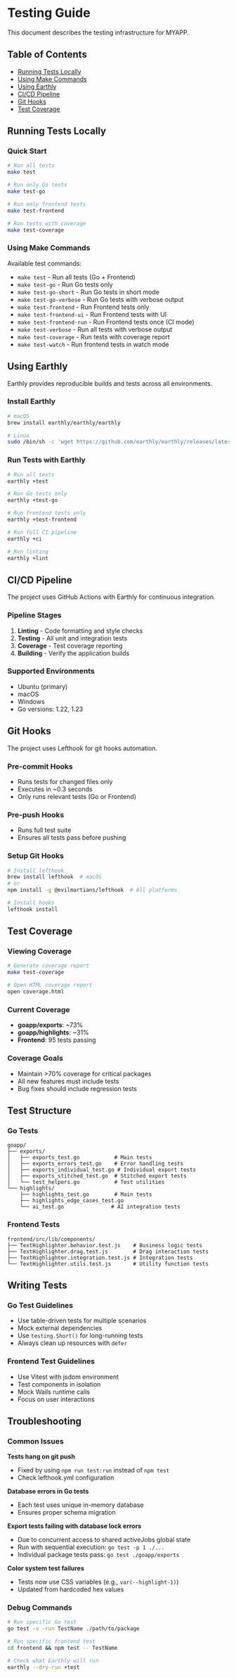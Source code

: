 # Testing Guide

This document describes the testing infrastructure for MYAPP.

## Table of Contents
- [Running Tests Locally](#running-tests-locally)
- [Using Make Commands](#using-make-commands)
- [Using Earthly](#using-earthly)
- [CI/CD Pipeline](#cicd-pipeline)
- [Git Hooks](#git-hooks)
- [Test Coverage](#test-coverage)

## Running Tests Locally

### Quick Start
```bash
# Run all tests
make test

# Run only Go tests
make test-go

# Run only frontend tests  
make test-frontend

# Run tests with coverage
make test-coverage
```

### Using Make Commands

Available test commands:
- `make test` - Run all tests (Go + Frontend)
- `make test-go` - Run Go tests only
- `make test-go-short` - Run Go tests in short mode
- `make test-go-verbose` - Run Go tests with verbose output
- `make test-frontend` - Run Frontend tests only
- `make test-frontend-ui` - Run Frontend tests with UI
- `make test-frontend-run` - Run Frontend tests once (CI mode)
- `make test-verbose` - Run all tests with verbose output
- `make test-coverage` - Run tests with coverage report
- `make test-watch` - Run frontend tests in watch mode

## Using Earthly

Earthly provides reproducible builds and tests across all environments.

### Install Earthly
```bash
# macOS
brew install earthly/earthly/earthly

# Linux
sudo /bin/sh -c 'wget https://github.com/earthly/earthly/releases/latest/download/earthly-linux-amd64 -O /usr/local/bin/earthly && chmod +x /usr/local/bin/earthly'
```

### Run Tests with Earthly
```bash
# Run all tests
earthly +test

# Run Go tests only
earthly +test-go

# Run frontend tests only
earthly +test-frontend

# Run full CI pipeline
earthly +ci

# Run linting
earthly +lint
```

## CI/CD Pipeline

The project uses GitHub Actions with Earthly for continuous integration.

### Pipeline Stages
1. **Linting** - Code formatting and style checks
2. **Testing** - All unit and integration tests
3. **Coverage** - Test coverage reporting
4. **Building** - Verify the application builds

### Supported Environments
- Ubuntu (primary)
- macOS
- Windows
- Go versions: 1.22, 1.23

## Git Hooks

The project uses Lefthook for git hooks automation.

### Pre-commit Hooks
- Runs tests for changed files only
- Executes in ~0.3 seconds
- Only runs relevant tests (Go or Frontend)

### Pre-push Hooks  
- Runs full test suite
- Ensures all tests pass before pushing

### Setup Git Hooks
```bash
# Install lefthook
brew install lefthook  # macOS
# or
npm install -g @evilmartians/lefthook  # All platforms

# Install hooks
lefthook install
```

## Test Coverage

### Viewing Coverage
```bash
# Generate coverage report
make test-coverage

# Open HTML coverage report
open coverage.html
```

### Current Coverage
- **goapp/exports**: ~73%
- **goapp/highlights**: ~31%
- **Frontend**: 95 tests passing

### Coverage Goals
- Maintain >70% coverage for critical packages
- All new features must include tests
- Bug fixes should include regression tests

## Test Structure

### Go Tests
```
goapp/
├── exports/
│   ├── exports_test.go           # Main tests
│   ├── exports_errors_test.go    # Error handling tests
│   ├── exports_individual_test.go # Individual export tests
│   ├── exports_stitched_test.go  # Stitched export tests
│   └── test_helpers.go           # Test utilities
└── highlights/
    ├── highlights_test.go        # Main tests
    ├── highlights_edge_cases_test.go
    └── ai_test.go               # AI integration tests
```

### Frontend Tests
```
frontend/src/lib/components/
├── TextHighlighter.behavior.test.js    # Business logic tests
├── TextHighlighter.drag.test.js        # Drag interaction tests
├── TextHighlighter.integration.test.js # Integration tests
└── TextHighlighter.utils.test.js       # Utility function tests
```

## Writing Tests

### Go Test Guidelines
- Use table-driven tests for multiple scenarios
- Mock external dependencies
- Use `testing.Short()` for long-running tests
- Always clean up resources with `defer`

### Frontend Test Guidelines
- Use Vitest with jsdom environment
- Test components in isolation
- Mock Wails runtime calls
- Focus on user interactions

## Troubleshooting

### Common Issues

**Tests hang on git push**
- Fixed by using `npm run test:run` instead of `npm test`
- Check lefthook.yml configuration

**Database errors in Go tests**
- Each test uses unique in-memory database
- Ensures proper schema migration

**Export tests failing with database lock errors**
- Due to concurrent access to shared activeJobs global state
- Run with sequential execution: `go test -p 1 ./...`
- Individual package tests pass: `go test ./goapp/exports`

**Color system test failures**
- Tests now use CSS variables (e.g., `var(--highlight-1)`)
- Updated from hardcoded hex values

### Debug Commands
```bash
# Run specific Go test
go test -v -run TestName ./path/to/package

# Run specific frontend test
cd frontend && npm test -- TestName

# Check what Earthly will run
earthly --dry-run +test
```